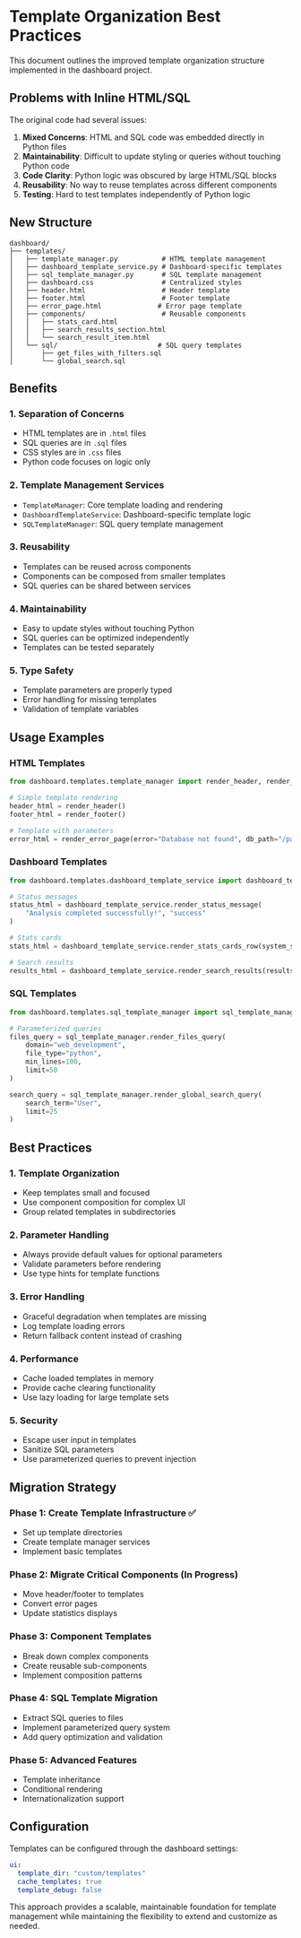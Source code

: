 # Template Organization Best Practices

This document outlines the improved template organization structure implemented in the dashboard project.

## Problems with Inline HTML/SQL

The original code had several issues:

1. **Mixed Concerns**: HTML and SQL code was embedded directly in Python files
2. **Maintainability**: Difficult to update styling or queries without touching Python code
3. **Code Clarity**: Python logic was obscured by large HTML/SQL blocks
4. **Reusability**: No way to reuse templates across different components
5. **Testing**: Hard to test templates independently of Python logic

## New Structure

```
dashboard/
├── templates/
│   ├── template_manager.py           # HTML template management
│   ├── dashboard_template_service.py # Dashboard-specific templates
│   ├── sql_template_manager.py       # SQL template management
│   ├── dashboard.css                 # Centralized styles
│   ├── header.html                   # Header template
│   ├── footer.html                   # Footer template
│   ├── error_page.html              # Error page template
│   ├── components/                   # Reusable components
│   │   ├── stats_card.html
│   │   ├── search_results_section.html
│   │   └── search_result_item.html
│   └── sql/                         # SQL query templates
│       ├── get_files_with_filters.sql
│       └── global_search.sql
```

## Benefits

### 1. Separation of Concerns

- HTML templates are in `.html` files
- SQL queries are in `.sql` files  
- CSS styles are in `.css` files
- Python code focuses on logic only

### 2. Template Management Services

- `TemplateManager`: Core template loading and rendering
- `DashboardTemplateService`: Dashboard-specific template logic
- `SQLTemplateManager`: SQL query template management

### 3. Reusability

- Templates can be reused across components
- Components can be composed from smaller templates
- SQL queries can be shared between services

### 4. Maintainability

- Easy to update styles without touching Python
- SQL queries can be optimized independently
- Templates can be tested separately

### 5. Type Safety

- Template parameters are properly typed
- Error handling for missing templates
- Validation of template variables

## Usage Examples

### HTML Templates

```python
from dashboard.templates.template_manager import render_header, render_footer

# Simple template rendering
header_html = render_header()
footer_html = render_footer()

# Template with parameters
error_html = render_error_page(error="Database not found", db_path="/path/to/db")
```

### Dashboard Templates

```python
from dashboard.templates.dashboard_template_service import dashboard_template_service

# Status messages
status_html = dashboard_template_service.render_status_message(
    "Analysis completed successfully!", "success"
)

# Stats cards
stats_html = dashboard_template_service.render_stats_cards_row(system_stats)

# Search results
results_html = dashboard_template_service.render_search_results(results, "search_term")
```

### SQL Templates

```python
from dashboard.templates.sql_template_manager import sql_template_manager

# Parameterized queries
files_query = sql_template_manager.render_files_query(
    domain="web_development",
    file_type="python",
    min_lines=100,
    limit=50
)

search_query = sql_template_manager.render_global_search_query(
    search_term="User",
    limit=25
)
```

## Best Practices

### 1. Template Organization

- Keep templates small and focused
- Use component composition for complex UI
- Group related templates in subdirectories

### 2. Parameter Handling

- Always provide default values for optional parameters
- Validate parameters before rendering
- Use type hints for template functions

### 3. Error Handling

- Graceful degradation when templates are missing
- Log template loading errors
- Return fallback content instead of crashing

### 4. Performance

- Cache loaded templates in memory
- Provide cache clearing functionality
- Use lazy loading for large template sets

### 5. Security

- Escape user input in templates
- Sanitize SQL parameters
- Use parameterized queries to prevent injection

## Migration Strategy

### Phase 1: Create Template Infrastructure ✅

- Set up template directories
- Create template manager services
- Implement basic templates

### Phase 2: Migrate Critical Components (In Progress)

- Move header/footer to templates
- Convert error pages
- Update statistics displays

### Phase 3: Component Templates

- Break down complex components
- Create reusable sub-components
- Implement composition patterns

### Phase 4: SQL Template Migration

- Extract SQL queries to files
- Implement parameterized query system
- Add query optimization and validation

### Phase 5: Advanced Features

- Template inheritance
- Conditional rendering
- Internationalization support

## Configuration

Templates can be configured through the dashboard settings:

```yaml
ui:
  template_dir: "custom/templates"
  cache_templates: true
  template_debug: false
```

This approach provides a scalable, maintainable foundation for template management while maintaining the flexibility to extend and customize as needed.
